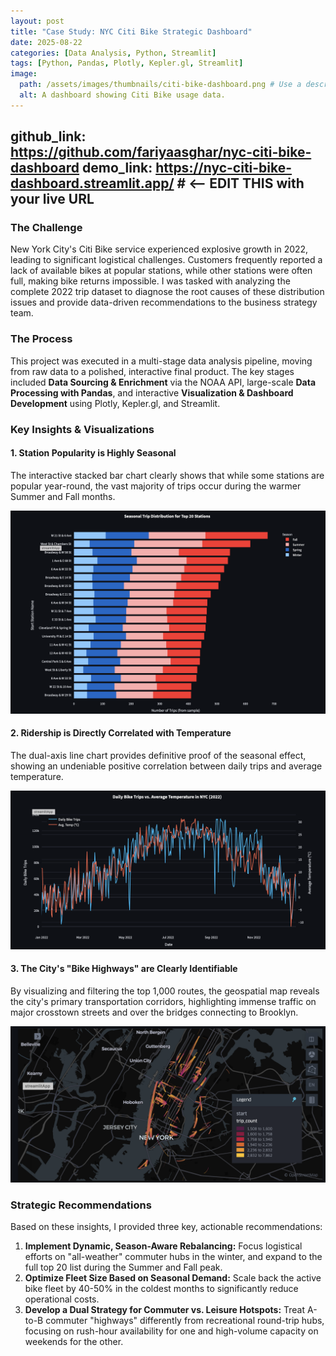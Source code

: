 ```yaml
---
layout: post
title: "Case Study: NYC Citi Bike Strategic Dashboard"
date: 2025-08-22
categories: [Data Analysis, Python, Streamlit]
tags: [Python, Pandas, Plotly, Kepler.gl, Streamlit]
image:
  path: /assets/images/thumbnails/citi-bike-dashboard.png # Use a descriptive image name
  alt: A dashboard showing Citi Bike usage data.
---
```

github_link: https://github.com/fariyaasghar/nyc-citi-bike-dashboard
demo_link: https://nyc-citi-bike-dashboard.streamlit.app/ # <-- EDIT THIS with your live URL
---

### The Challenge

New York City's Citi Bike service experienced explosive growth in 2022, leading to significant logistical challenges. Customers frequently reported a lack of available bikes at popular stations, while other stations were often full, making bike returns impossible. I was tasked with analyzing the complete 2022 trip dataset to diagnose the root causes of these distribution issues and provide data-driven recommendations to the business strategy team.

### The Process

This project was executed in a multi-stage data analysis pipeline, moving from raw data to a polished, interactive final product. The key stages included **Data Sourcing & Enrichment** via the NOAA API, large-scale **Data Processing with Pandas**, and interactive **Visualization & Dashboard Development** using Plotly, Kepler.gl, and Streamlit.

### Key Insights & Visualizations

#### 1. Station Popularity is Highly Seasonal
The interactive stacked bar chart clearly shows that while some stations are popular year-round, the vast majority of trips occur during the warmer Summer and Fall months.

![Screenshot of the Stacked Bar Chart](/assets/images/stacked_bar_chart.png)

#### 2. Ridership is Directly Correlated with Temperature
The dual-axis line chart provides definitive proof of the seasonal effect, showing an undeniable positive correlation between daily trips and average temperature.

![Screenshot of the Line Chart](/assets/images/line_chart.png)

#### 3. The City's "Bike Highways" are Clearly Identifiable
By visualizing and filtering the top 1,000 routes, the geospatial map reveals the city's primary transportation corridors, highlighting immense traffic on major crosstown streets and over the bridges connecting to Brooklyn.

![Screenshot of the Kepler Map](/assets/images/kepler_map.png)

### Strategic Recommendations

Based on these insights, I provided three key, actionable recommendations:
1.  **Implement Dynamic, Season-Aware Rebalancing:** Focus logistical efforts on "all-weather" commuter hubs in the winter, and expand to the full top 20 list during the Summer and Fall peak.
2.  **Optimize Fleet Size Based on Seasonal Demand:** Scale back the active bike fleet by 40-50% in the coldest months to significantly reduce operational costs.
3.  **Develop a Dual Strategy for Commuter vs. Leisure Hotspots:** Treat A-to-B commuter "highways" differently from recreational round-trip hubs, focusing on rush-hour availability for one and high-volume capacity on weekends for the other.

